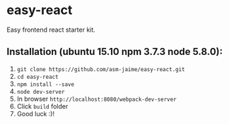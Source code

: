 # easy-react
Easy frontend react starter kit.
## Installation (ubuntu 15.10 npm 3.7.3 node 5.8.0):
1. `git clone https://github.com/asm-jaime/easy-react.git`
2. `cd easy-react`
3. `npm install --save`
4. `node dev-server`
5. In browser `http://localhost:8080/webpack-dev-server`
6. Click `build` folder
7. Good luck :)!
